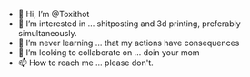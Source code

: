 - 👋 Hi, I’m @Toxithot
- 👀 I’m interested in ... shitposting and 3d printing, preferably simultaneously.
- 🌱 I’m never learning ... that my actions have consequences
- 💞️ I’m looking to collaborate on ... doin your mom
- 📫 How to reach me ... please don't.

<!---
Toxithot/Toxithot is a ✨ special ✨ repository because its `README.md` (this file) appears on your GitHub profile.
You can click the Preview link to take a look at your changes.
--->
